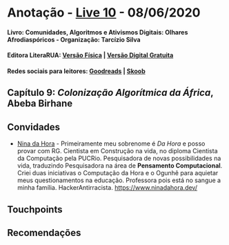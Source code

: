 [livro01-compre]: http://www.literarua.com.br/livro/olhares-afrodiasporicos
[livro01-ebook]: https://bit.ly/ComunidadesDigitais
[livro01-skoob]: https://www.skoob.com.br/comunidades-algoritmos-e-ativismos-digitais-1136137ed1139762.html
[livro01-goodreads]: https://www.goodreads.com/book/show/53005858-comunidades-algoritmos-e-ativismos-digitais

[link-live]: https://youtu.be/NJ3cFjlAVBs

# Anotação - [Live 10][link-live] - 08/06/2020
#### Livro: Comunidades, Algoritmos e Ativismos Digitais: Olhares Afrodiaspóricos - Organização: Tarcízio Silva
#### Editora LiteraRUA: [Versão Física][livro01-compre] | [Versão Digital Gratuita][livro01-ebook]
#### Redes sociais para leitores: [Goodreads][livro01-goodreads] | [Skoob][livro01-skoob]

## Capítulo 9: *Colonização Algorítmica da África*, Abeba Birhane

## Convidades

- [Nina da Hora](https://www.instagram.com/ninadhora/) - Primeiramente meu
sobrenome é _Da Hora_ e posso provar com RG. Cientista em Construção na vida, no
diploma Cientista da Computação pela PUCRio. Pesquisadora de novas
possibilidades na vida, traduzindo Pesquisadora na área de **Pensamento
Computacional**. Criei duas iniciativas o Computação da Hora e o Ogunhê para
aquietar meus questionamentos na educação. Professora pois está no sangue a
minha família. HackerAntirracista. <https://www.ninadahora.dev/>

## Touchpoints

## Recomendações

